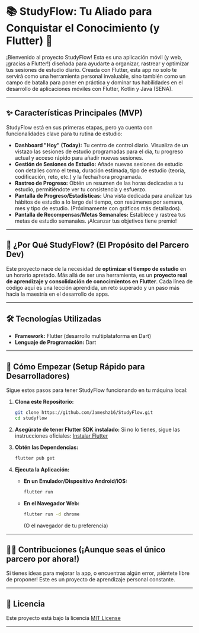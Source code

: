 # 📚 StudyFlow: Tu Aliado para Conquistar el Conocimiento (y Flutter) 🚀

¡Bienvenido al proyecto StudyFlow! Esta es una aplicación móvil (y web, ¡gracias a Flutter!) diseñada para ayudarte a organizar, rastrear y optimizar tus sesiones de estudio diario. Creada con Flutter, esta app no solo te servirá como una herramienta personal invaluable, sino también como un campo de batalla para poner en práctica y dominar tus habilidades en el desarrollo de aplicaciones móviles con Flutter, Kotlin y Java (SENA).

---

## ✨ Características Principales (MVP)

StudyFlow está en sus primeras etapas, pero ya cuenta con funcionalidades clave para tu rutina de estudio:

* **Dashboard "Hoy" (Today):** Tu centro de control diario. Visualiza de un vistazo las sesiones de estudio programadas para el día, tu progreso actual y acceso rápido para añadir nuevas sesiones.
* **Gestión de Sesiones de Estudio:** Añade nuevas sesiones de estudio con detalles como el tema, duración estimada, tipo de estudio (teoría, codificación, reto, etc.) y la fecha/hora programada.
* **Rastreo de Progreso:** Obtén un resumen de las horas dedicadas a tu estudio, permitiéndote ver tu consistencia y esfuerzo.
* **Pantalla de Progreso/Estadísticas:** Una vista dedicada para analizar tus hábitos de estudio a lo largo del tiempo, con resúmenes por semana, mes y tipo de estudio. (Próximamente con gráficos más detallados).
* **Pantalla de Recompensas/Metas Semanales:** Establece y rastrea tus metas de estudio semanales. ¡Alcanzar tus objetivos tiene premio!

---

## 🎯 ¿Por Qué StudyFlow? (El Propósito del Parcero Dev)

Este proyecto nace de la necesidad de **optimizar el tiempo de estudio** en un horario apretado. Más allá de ser una herramienta, es un **proyecto real de aprendizaje y consolidación de conocimientos en Flutter**. Cada línea de código aquí es una lección aprendida, un reto superado y un paso más hacia la maestría en el desarrollo de apps.

---

## 🛠️ Tecnologías Utilizadas

* **Framework:** Flutter (desarrollo multiplataforma en Dart)
* **Lenguaje de Programación:** Dart


---

## 🚀 Cómo Empezar (Setup Rápido para Desarrolladores)

Sigue estos pasos para tener StudyFlow funcionando en tu máquina local:

1.  **Clona este Repositorio:**
    ```bash
    git clone https://github.com/Jameshz16/StudyFlow.git
    cd studyflow
    ```

2.  **Asegúrate de tener Flutter SDK instalado:**
    Si no lo tienes, sigue las instrucciones oficiales: [Instalar Flutter](https://flutter.dev/docs/get-started/install)

3.  **Obtén las Dependencias:**
    ```bash
    flutter pub get
    ```

4.  **Ejecuta la Aplicación:**
    * **En un Emulador/Dispositivo Android/iOS:**
        ```bash
        flutter run
        ```
    * **En el Navegador Web:**
        ```bash
        flutter run -d chrome
        ```
        (O el navegador de tu preferencia)

---

## 👨‍💻 Contribuciones (¡Aunque seas el único parcero por ahora!)

Si tienes ideas para mejorar la app, o encuentras algún error, ¡siéntete libre de proponer! Este es un proyecto de aprendizaje personal constante.

---

## 📝 Licencia

Este proyecto está bajo la licencia [MIT License](https://opensource.org/licenses/MIT) 

---

